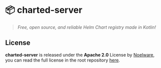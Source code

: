 # 📦 charted-server
> *Free, open source, and reliable Helm Chart registry made in Kotlin!*

<!--
## Why?
**charted** (case-sensitive) is a way to distribute your Helm Charts onto the cloud safely and reliable without using an S3 bucket,
Google Cloud Storage bucket, or your local filesystem, it's centralized in one place.

**charted** is supposed to be like **Docker Hub**, where you can see the available versions of a certain Helm Chart,
and shows you what contains in the helm chart, its dependencies, and much more.

## Installation
**charted-server** can be installed in a few different ways, you can use:

- using the [Helm Chart](#helm-chart),
- using the [Docker Image](#docker-image),
- binary install with [GitHub Releases](#) or [dl.noelware.org/download.sh](https://dl.noelware.org) script,
- locally with Git.

### Prerequisites
If you're going to be running **charted-server**, this is a list software and SDKs that are used with **charted-server**:

- (optional) [**Elasticsearch**](https://elastic.co)/[**Meilisearch**](https://meilisearch.com)/[**Tsubasa**](https://github.com/auguwu/tsubasa)
- PostgreSQL 10 or higher
- Redis 5 or higher
- Go 1.18 or higher (applicable with Git installation; not needed in most installations)
- `protoc` and `protoc-gen-go` binaries installed on your system (applicable with Git installation; not needed in most installations)
- **2 CPU cores** or higher (applicable with Git installation; not needed in most installations)
- **2~6GB** or higher of system RAM available.
    - Note: This is only needed for the Git installation, **charted-server** only allocates a bit of memory to run the server
            the 2-6GB or higher requirement is for developer tooling (i.e, Visual Studio Code or GoLand)

### Helm Chart
Surprisingly, **charted-server** can be installed as a Helm Chart! Before you install **charted-server** on your Kubernetes
cluster, you will need **Kubernetes** >=1.22 and Helm 3 installed.

Since **charted-server** is distributed using the official server, you can easily grab the Noelware organization's repositories
for future installations of Noelware's products:

```shell
$ helm repo add noelware https://charts.noelware.org/~/noelware
```

Now you have indexed all of Noelware's repositories from the official server, you can install **charted-server**:

```shell
$ helm install <my-release> noelware/charted-server
```

This will bootstrap the server and the frontend UI available at [charted-dev/pak](https://github.com/charted-dev/pak). If you want
to see the official server's frontend source code, you can visit the [Noelware/charts.noelware.org](https://github.com/Noelware/charts.noelware.org)
repository.

### Docker Image
You can bootstrap **charted** using the Docker images hosted on [Docker Hub](https://hub.docker.com/r/noelware/charted-server) or
on the [GitHub Container Registry]().

**charted-server** only supports the use of Linux containers.

```shell
# 1. We must pull the image so we can later run it. Read the tag specification for more information
# about the `[tag]` suffix in this example. You can append `ghcr.io` in the image (i.e: `ghcr.io/charted-dev/charted:[tag]`)
# to use GitHub's Container Registry rather than Docker Hub.
$ docker pull noelware/charted-server:[tag]

# 2. Run the image!
$ docker run -d -p 12152:12152 -v ~/config.toml:/app/noelware/charted/server/config.toml noelware/charted-server:[tag]
```

#### Tag Specification
**charted-server** has different tags that are published when a new release of **charted-server** is published. You can specify:

- `latest` with the architecture to run the exporter as the suffix (i.e, `latest` -> `latest-amd64` (uses `linux/amd64`))
- **Minor**.**Major** with the architecture to run the exporter as the suffix (i.e, `1.0-arm64` (uses `linux/arm64`))
- **Minor**.**Major**.**Patch** with the architecture to run the exporter as the suffix (i.e, `1.0.2-arm7` (uses `linx/armv7`))

### Locally with Git
; ^ ~ coming soon ~ ^ ;

## Contributing
; ^ ~ coming soon ~ ^ ;

## Configuration
The configuration format is formatted as a `.toml` file! **charted-server** will try to find the configuration path in the following order:

- Under `CHARTED_CONFIG_PATH` environment variable;
- Under the root directory (`./config.toml`)

If none was found, **charted-server** will panic and fail to run. You can generate the configuration using the `generate` subcommand once you built **charted-server** with **make**.

```toml
# secret_key_base is the JWT signature to use when validating user sessions.
# If this variable isn't here, charted-server will generate one for you and
# save it to the file.
secret_key_base = "<server generated>"

# registrations returns a bool if user creation should be enabled. If this is disabled,
# server administrators are required to generate a user on the fly with the Administration
# Dashboard. (requires Pak to do so, or you can use Parcel with `parcel api generate:user`)
registrations = true

# Telemetry enables Noelware's telemetry service on the server with the `instance.uuid` file
# it generates on the fly. Read more here: https://telemetry.noelware.org
telemetry = false

# Analytics enables Noelware's analytical service which will open up a gRPC server so that Noelware Analytics
# can request server information. Read more here: https://analytics.noelware.org
analytics = false

# Metrics enables Prometheus metrics to be scraped if enabled.
metrics = false

# This is for basic authentication on the server that doesn't need the Sessions or API Key authentication
# methods. This is just the username to parse.
username = null

# This is for basic authentication on the server that doesn't need the Sessions or API Key authentication
# methods. This is just the password to parse.
password = null

# sentry_dsn enables Sentry on the server so you can get errors when any errors were reported.
sentry_dsn = null

# Port is the HTTP port to use when connecting to charted-server via HTTP. This can be superseded with
# the `PORT` environment variable.
port = 3939

# Host returns the host when connecting to charted-server via HTTP. This can be superseded with the
# `HOST` environment variable.
host = "0.0.0.0"

# `email` enables the Email service to do invites and email verification for new users.
# This is disabled by default.
[email]
# The password when doing Plain authentication. This is required.
password = ""

# Address is the SMTP address to send emails to, i.e, for Gmail:
#    stmp.gmail.com
address = ""

# `search` enables any search engine of your choice. We currently support Elasticsearch,
# Meilisearch, and Tsubasa (extended version of ES to do queries more efficient.)
[search]

# `storage` enables the storage driver of your choice. We currently support Amazon S3 and the filesystem.
# The server will notify you to keep a volume of it if running on Docker or if ran on Kubernetes,
# to have a PersistentVolumeClaim of it available.
[storage]

# `redis` is the Redis server to connect to for caching users (to ease off PSQL queries), ratelimits,
# sessions, stargazers/downloads count, and more. Sentinel and Standalone connections are supported.
[redis]
```
-->

## License
**charted-server** is released under the **Apache 2.0** License by [Noelware](https://noelware.org), you can read the full
license in the root repository [here](https://github.com/charted-dev/charted/blob/master/LICENSE).
